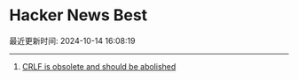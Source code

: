 # Hacker News Best

最近更新时间: 2024-10-14 16:08:19

--- 
1. [CRLF is obsolete and should be abolished](https://fossil-scm.org/home/ext/crlf-harmful.md) 
